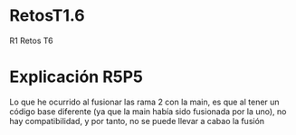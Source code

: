 # RetosT1.6
R1 Retos T6

# Explicación R5P5
Lo que he ocurrido al fusionar las rama 2 con la main, 
es que al tener un código base diferente (ya que la main había
sido fusionada por la uno), no hay compatibilidad, y por tanto, 
no se puede llevar a cabao la fusión